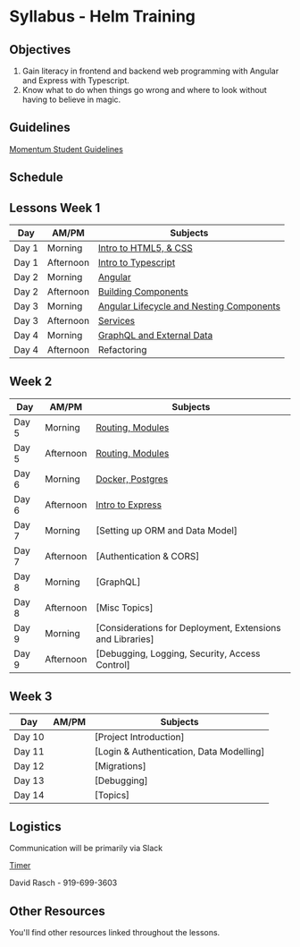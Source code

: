 # Syllabus - Helm Training

## Objectives

1. Gain literacy in frontend and backend web programming with Angular and Express with Typescript.
2. Know what to do when things go wrong and where to look without having to believe in magic.

## Guidelines

[Momentum Student Guidelines](guidelines.md)

## Schedule

## Lessons Week 1

| Day | AM/PM | Subjects|
| --- | --- |--- |
| Day 1  | Morning | [Intro to HTML5, & CSS](html5.md) |
| Day 1  | Afternoon | [Intro to Typescript](typescript.md) |
| Day 2  | Morning | [Angular](angular.md) |
| Day 2  | Afternoon | [Building Components](angular.md) |
| Day 3  | Morning | [Angular Lifecycle and Nesting Components](angular2.md) |
| Day 3  | Afternoon | [Services](angular2.md) |
| Day 4  | Morning | [GraphQL and External Data](graphql.md) |
| Day 4  | Afternoon | Refactoring |

## Week 2

| Day | AM/PM | Subjects|
| --- | --- |--- |
| Day 5 | Morning | [Routing, Modules](angular3.md) |
| Day 5 | Afternoon | [Routing, Modules](angular3.md) |
| Day 6 | Morning | [Docker, Postgres](docker.md) |
| Day 6 | Afternoon | [Intro to Express](express.md) |
| Day 7 | Morning | [Setting up ORM and Data Model] |
| Day 7 | Afternoon | [Authentication & CORS] |
| Day 8 | Morning | [GraphQL] |
| Day 8 | Afternoon | [Misc Topics] |
| Day 9 | Morning | [Considerations for Deployment, Extensions and Libraries] |
| Day 9 | Afternoon | [Debugging, Logging, Security, Access Control] |

## Week 3

| Day | AM/PM | Subjects|
| --- | --- |--- |
| Day 10 | | [Project Introduction] |
| Day 11 | | [Login & Authentication, Data Modelling] |
| Day 12 | | [Migrations] |
| Day 13 | | [Debugging] |
| Day 14 | | [Topics] |

## Logistics

Communication will be primarily via Slack

[Timer](https://cuckoo.team/momentum-helm)

David Rasch - 919-699-3603

## Other Resources

You'll find other resources linked throughout the lessons.
